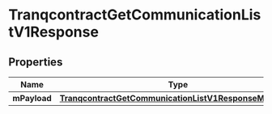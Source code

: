 
# TranqcontractGetCommunicationListV1Response

## Properties
| Name | Type | Description | Notes |
| ------------ | ------------- | ------------- | ------------- |
| **mPayload** | [**TranqcontractGetCommunicationListV1ResponseMPayload**](TranqcontractGetCommunicationListV1ResponseMPayload.md) |  |  |



